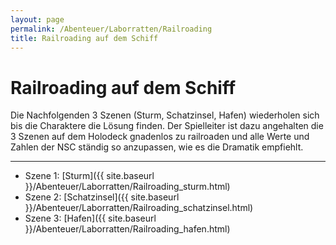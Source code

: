 ```yaml
---
layout: page
permalink: /Abenteuer/Laborratten/Railroading
title: Railroading auf dem Schiff
---
```


# Railroading auf dem Schiff

Die Nachfolgenden 3 Szenen (Sturm, Schatzinsel, Hafen) wiederholen sich bis die Charaktere die Lösung finden. Der Spielleiter ist dazu angehalten die 3 Szenen auf dem Holodeck gnadenlos zu railroaden und alle Werte und Zahlen der NSC ständig so anzupassen, wie es die Dramatik empfiehlt.


***
- Szene 1: [Sturm]({{ site.baseurl }}/Abenteuer/Laborratten/Railroading_sturm.html)
- Szene 2: [Schatzinsel]({{ site.baseurl }}/Abenteuer/Laborratten/Railroading_schatzinsel.html)
- Szene 3: [Hafen]({{ site.baseurl }}/Abenteuer/Laborratten/Railroading_hafen.html)

